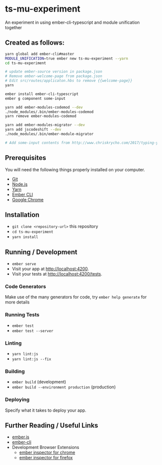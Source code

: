 # ts-mu-experiment

An experiment in using ember-cli-typescript and module unification together

## Created as follows:

```bash
yarn global add ember-cli#master
MODULE_UNIFICATION=true ember new ts-mu-experiment --yarn
cd ts-mu-experiment

# update ember-source version in package.json
# Remove ember-welcome-page from package.json
# Edit src/routes/applicaton.hbs to remove {{welcome-page}}
yarn

ember install ember-cli-typescript
ember g component some-input

yarn add ember-modules-codemod --dev
./node_modules/.bin/ember-modules-codemod
yarn remove ember-modules-codemod

yarn add ember-modules-migrator --dev
yarn add jscodeshift --dev
./node_modules/.bin/ember-module-migrator

# Add some-input contents from http://www.chriskrycho.com/2017/typing-your-ember-part-1.html 
```


## Prerequisites

You will need the following things properly installed on your computer.

* [Git](https://git-scm.com/)
* [Node.js](https://nodejs.org/)
* [Yarn](https://yarnpkg.com/)
* [Ember CLI](https://ember-cli.com/)
* [Google Chrome](https://google.com/chrome/)

## Installation

* `git clone <repository-url>` this repository
* `cd ts-mu-experiment`
* `yarn install`

## Running / Development

* `ember serve`
* Visit your app at [http://localhost:4200](http://localhost:4200).
* Visit your tests at [http://localhost:4200/tests](http://localhost:4200/tests).

### Code Generators

Make use of the many generators for code, try `ember help generate` for more details

### Running Tests

* `ember test`
* `ember test --server`

### Linting

* `yarn lint:js`
* `yarn lint:js --fix`

### Building

* `ember build` (development)
* `ember build --environment production` (production)

### Deploying

Specify what it takes to deploy your app.

## Further Reading / Useful Links

* [ember.js](https://emberjs.com/)
* [ember-cli](https://ember-cli.com/)
* Development Browser Extensions
  * [ember inspector for chrome](https://chrome.google.com/webstore/detail/ember-inspector/bmdblncegkenkacieihfhpjfppoconhi)
  * [ember inspector for firefox](https://addons.mozilla.org/en-US/firefox/addon/ember-inspector/)
